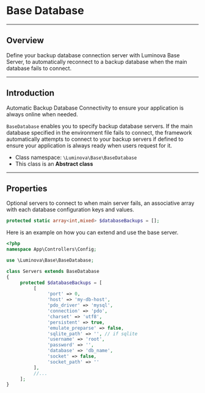 # Base Database

***

## Overview

Define your backup database connection server with Luminova Base Server, to automatically reconnect to a backup database when the main database fails to connect.

***

## Introduction

Automatic Backup Database Connectivity to ensure your application is always online when needed.

`BaseDatabase` enables you to specify backup database servers. If the main database specified in the environment file fails to connect, the framework automatically attempts to connect to your backup servers if defined to ensure your application is always ready when users request for it.

* Class namespace: `\Luminova\Base\BaseDatabase`
* This class is an **Abstract class**

***

## Properties

Optional servers to connect to when main server fails, an associative array with each database configuration keys and values.

```php
protected static array<int,mixed> $databaseBackups = [];
```

Here is an example on how you can extend and use the base server.

```php 
<?php 
namespace App\Controllers\Config;

use \Luminova\Base\BaseDatabase;

class Servers extends BaseDatabase
{
     protected $databaseBackups = [
          [
               'port' => 0,
               'host' => 'my-db-host',
               'pdo_driver' => 'mysql',
               'connection' => 'pdo',
               'charset' => 'utf8',
               'persistent' => true,
               'emulate_preparse' => false,
               'sqlite_path' => '', // if sqlite
               'username' => 'root',
               'password' => '',
               'database' => 'db_name',
               'socket' => false,
               'socket_path' => ''
          ],
          //...
     ];
}
```